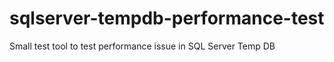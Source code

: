 # sqlserver-tempdb-performance-test
Small test tool to test performance issue in SQL Server Temp DB

